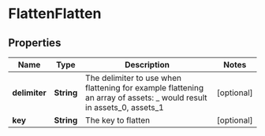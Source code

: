 

# FlattenFlatten


## Properties

| Name | Type | Description | Notes |
|------------ | ------------- | ------------- | -------------|
|**delimiter** | **String** | The delimiter to use when flattening for example flattening an array of assets: _ would result in assets_0, assets_1 |  [optional] |
|**key** | **String** | The key to flatten |  [optional] |



